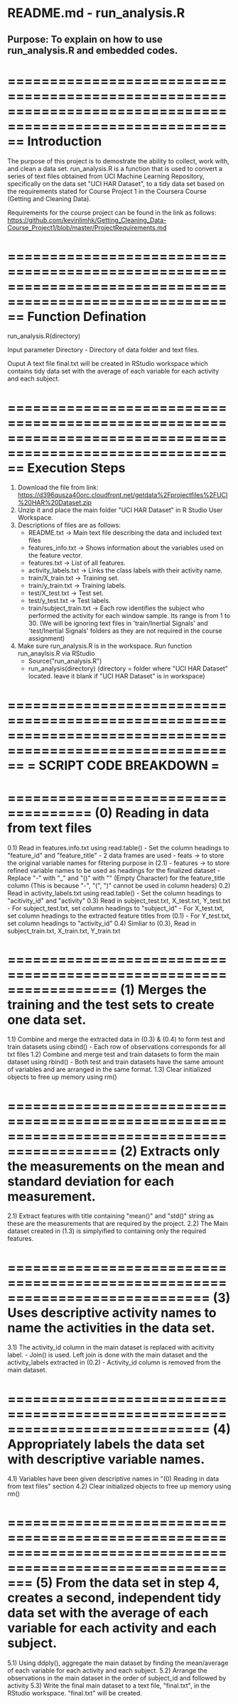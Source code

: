 # README.md - run_analysis.R
## Purpose: To explain on how to use run_analysis.R and embedded codes.
==========================================================================================================
Introduction 
==========================================================================================================
The purpose of this project is to demostrate the ability to collect, work with, and clean a data set. run_analysis.R is a function that is used to convert a series of text files obtained from UCI Machine Learning Repository, specifically on the data set "UCI HAR Dataset", to a tidy data set based on the requirements stated for Course Project 1 in the Coursera Course (Getting and Cleaning Data).

Requirements for the course project can be found in the link as follows:
https://github.com/kevinlimhk/Getting_Cleaning_Data-Course_Project1/blob/master/ProjectRequirements.md

==========================================================================================================
Function Defination 
==========================================================================================================
run_analysis.R(directory)

Input parameter 
Directory - Directory of data folder and text files.

Ouput
A text file final.txt will be created in RStudio workspace which contains tidy data set with the average of each variable for each activity and each subject.

==========================================================================================================
Execution Steps
==========================================================================================================
1) Download the file from link: https://d396qusza40orc.cloudfront.net/getdata%2Fprojectfiles%2FUCI%20HAR%20Dataset.zip
2) Unzip it and place the main folder "UCI HAR Dataset" in R Studio User Workspace.
3) Descriptions of files are as follows:
    - README.txt -> Main text file describing the data and included text files
    - features_info.txt -> Shows information about the variables used on the feature vector.
    - features.txt -> List of all features.
    - activity_labels.txt -> Links the class labels with their activity name.
    - train/X_train.txt -> Training set.
    - train/y_train.txt -> Training labels. 
    - test/X_test.txt -> Test set.
    - test/y_test.txt -> Test labels.
    - train/subject_train.txt -> Each row identifies the subject who performed the activity for each window sample. Its range is from 1 to 30. 
    (We will be ignoring text files in 'train/Inertial Signals' and 'test/Inertial Signals' folders as they are not required in the course assignment)
4) Make sure run_analysis.R is in the workspace. Run function run_anaylsis.R via RStudio
    - Source("run_analysis.R")
    - run_analysis(directory)
    (directory =  folder where "UCI HAR Dataset" located. leave it blank if "UCI HAR Dataset" is in workspace)


==========================================================================================================
= SCRIPT CODE BREAKDOWN                                                                                  = 
==========================================================================================================

====================================
(0) Reading in data from text files 
====================================
0.1) Read in features.info.txt using read.table()
    - Set the column headings to "feature_id" and "feature_title"
    - 2 data frames are used
      - feats -> to store the original variable names for filtering purpose in (2.1)
      - features -> to store refined variable names to be used as headings for the finalized dataset
        - Replace "-" with "_" and "()" with "" (Empty Character) for the feature_title column
        (This is because "-", "(", ")" cannot be used in column headers)
0.2) Read in activity_labels.txt using read.table()
    - Set the column headings to "acitivity_id" and "activity"
0.3) Read in subject_test.txt, X_test.txt, Y_test.txt 
    - For subject_test.txt, set column headings to "subject_id"
    - For X_test.txt, set column headings to the extracted feature titles from (0.1)
    - For Y_test.txt, set column headings to "activity_id"
0.4) Simliar to (0.3), Read in subject_train.txt, X_train.txt, Y_train.txt 
    
=================================================================
(1) Merges the training and the test sets to create one data set.
=================================================================
1.1) Combine and merge the extracted data in (0.3) & (0.4) to form test and train datasets using cbind()
    - Each row of observations corresponds for all txt files
1.2) Combine and merge test and train datasets to form the main dataset using rbind()
    - Both test and train datasets have the same amount of variables and are arranged in the same format.
1.3) Clear initialized objects to free up memory using rm()
    
===========================================================================================
(2) Extracts only the measurements on the mean and standard deviation for each measurement.
===========================================================================================
2.1) Extract features with title containing "mean()" and "std()" string as these are the measurements that are required by the project. 
2.2) The Main dataset created in (1.3) is simplyified to containing only the required features.

============================================================================
(3) Uses descriptive activity names to name the activities in the data set.
============================================================================
3.1) The activity_id column in the main dataset is replaced with acitivity label.
    - Join() is used. Left join is done with the main dataset and the activity_labels extracted in (0.2)
    - Activity_id column is removed from the main dataset.
    
============================================================================
(4) Appropriately labels the data set with descriptive variable names.
============================================================================
4.1) Variables have been given descriptive names in "(0) Reading in data from text files" section
4.2) Clear initialized objects to free up memory using rm()

===========================================================================================================
(5) From the data set in step 4, creates a second, independent tidy data set with the average of each variable for each activity and each subject. 
===========================================================================================================
5.1) Using ddply(), aggregate the main dataset by finding the mean/average of each variable for each activity and each subject.
5.2) Arrange the observations in the main dataset in the order of subject_id and followed by activity
5.3) Write the final main dataset to a text file, "final.txt", in the RStudio workspace. "final.txt" will be created.
